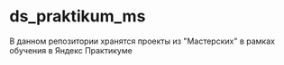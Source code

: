 # ds_praktikum_ms
В данном репозитории хранятся проекты из "Мастерских" в рамках обучения в Яндекс Практикуме
